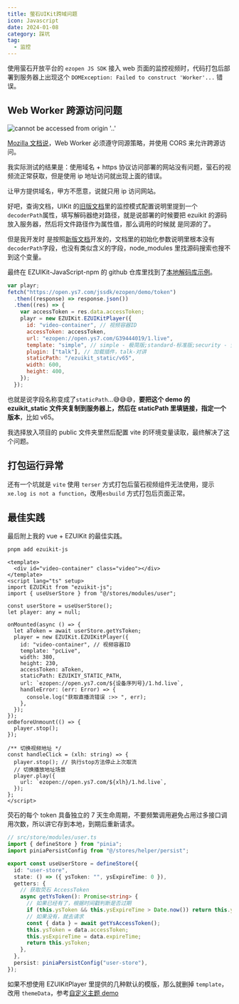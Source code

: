 ```yaml
---
title: 萤石UIKit跨域问题
icon: Javascript
date: 2024-01-08
category: 踩坑
tag:
  - 监控
---
```


使用萤石开放平台的 `ezopen JS SDK` 接入 web 页面的监控视频时，代码打包后部署到服务器上出现这个 `DOMException: Failed to construct 'Worker'...` 错误。

<!-- more -->

## Web Worker 跨源访问问题

![cannot be accessed from origin '..'](https://cdn.jsdelivr.net/gh/wardendon/wiki-image@main/img/202401082104545.png)

[Mozilla 文档说](https://developer.mozilla.org/en-US/docs/Web/API/Web_Workers_API/Using_web_workers#Spawning_a_worker)，Web Worker 必须遵守同源策略，并使用 CORS 来允许跨源访问。

我实际测试的结果是：使用域名 + https 协议访问部署的网站没有问题，萤石的视频流正常获取，但是使用 ip 地址访问就出现上面的错误。

让甲方提供域名，甲方不愿意，说就只用 ip 访问网站。

好吧，查询文档，UIKit 的[旧版文档](https://open.ys7.com/doc/zh/uikit/uikit_javascript.html)里的监控模式配置说明里提到一个`decoderPath`属性，填写解码器绝对路径，就是说部署的时候要把 ezuikit 的源码放入服务器，然后将文件路径作为属性值，那么调用的时候就 是同源的了。

但是我开发时 是按照[新版文档](https://open.ys7.com/help/1772)开发的，文档里的初始化参数说明里根本没有`decoderPath`字段，也没有类似含义的字段，node_modules 里找源码搜索也搜不到这个变量。

最终在 EZUIKit-JavaScript-npm 的 github 仓库里找到了[本地解码库示例](https://github.com/Ezviz-OpenBiz/EZUIKit-JavaScript-npm/blob/master/demos/base-demo/localDecoder.html)。

```js
var playr;
fetch("https://open.ys7.com/jssdk/ezopen/demo/token")
  .then((response) => response.json())
  .then((res) => {
    var accessToken = res.data.accessToken;
    playr = new EZUIKit.EZUIKitPlayer({
      id: "video-container", // 视频容器ID
      accessToken: accessToken,
      url: "ezopen://open.ys7.com/G39444019/1.live",
      template: "simple", // simple - 极简版;standard-标准版;security - 安防版(预览回放);voice-语音版; theme-可配置主题；
      plugin: ["talk"], // 加载插件，talk-对讲
      staticPath: "/ezuikit_static/v65",
      width: 600,
      height: 400,
    });
  });
```

也就是说字段名称变成了`staticPath`...😅😅😅，**要把这个 demo 的 ezuikit_static 文件夹复制到服务器上，然后在 staticPath 里填链接，指定一个版本**，比如 v65。

我选择放入项目的 public 文件夹里然后配置 vite 的环境变量读取，最终解决了这个问题。

## 打包运行异常

还有一个坑就是 `vite` 使用 `terser` 方式打包后萤石视频组件无法使用，提示 `xe.log is not a function`，改用`esbuild` 方式打包后页面正常。

## 最佳实践

最后附上我的 vue + EZUIKit 的最佳实践。

```zsh
pnpm add ezuikit-js
```

```vue
<template>
  <div id="video-container" class="video"></div>
</template>
<script lang="ts" setup>
import EZUIKit from "ezuikit-js";
import { useUserStore } from "@/stores/modules/user";

const userStore = useUserStore();
let player: any = null;

onMounted(async () => {
  let aToken = await userStore.getYsToken;
  player = new EZUIKit.EZUIKitPlayer({
    id: "video-container", // 视频容器ID
    template: "pcLive",
    width: 380,
    height: 230,
    accessToken: aToken,
    staticPath: EZUIKIY_STATIC_PATH,
    url: `ezopen://open.ys7.com/${设备序列号}/1.hd.live`,
    handleError: (err: Error) => {
      console.log("获取直播流错误 :>> ", err);
    },
  });
});
onBeforeUnmount(() => {
  player.stop();
});

/** 切换视频地址 */
const handleClick = (xlh: string) => {
  player.stop(); // 执行stop方法停止上次取流
  // 切换播放地址场景
  player.play({
    url: `ezopen://open.ys7.com/${xlh}/1.hd.live`,
  });
};
</script>
```

荧石的每个 token 具备独立的 7 天生命周期，不要频繁调用避免占用过多接口调用次数，所以讲它存到本地，到期后重新请求。

```ts
// src/store/modules/user.ts
import { defineStore } from "pinia";
import piniaPersistConfig from "@/stores/helper/persist";

export const useUserStore = defineStore({
  id: "user-store",
  state: () => ({ ysToken: "", ysExpireTime: 0 }),
  getters: {
    // 获取荧石 AccessToken
    async getYsToken(): Promise<string> {
      // 如果已经有了，根据时间戳判断是否过期
      if (this.ysToken && this.ysExpireTime > Date.now()) return this.ysToken;
      // 如果没有，就去请求
      const { data } = await getYsAccessToken();
      this.ysToken = data.accessToken;
      this.ysExpireTime = data.expireTime;
      return this.ysToken;
    },
  },
  persist: piniaPersistConfig("user-store"),
});
```

如果不想使用 EZUIKitPlayer 里提供的几种默认的模版，那么就删掉 `template`，改用 `themeData`，参考[自定义主题 demo](https://github.com/Ezviz-OpenBiz/EZUIKit-JavaScript-npm/blob/master/demos/base-demo/themeData.html)
